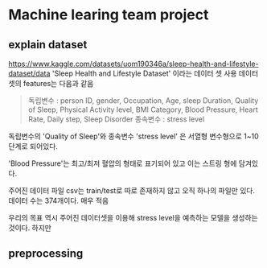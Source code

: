 # Machine learing team project

## explain dataset

https://www.kaggle.com/datasets/uom190346a/sleep-health-and-lifestyle-dataset/data
'Sleep Health and Lifestyle Dataset' 이라는 데이터 셋 사용
데이터 셋의 features는 다음과 같음


> 독립변수 : person ID, gender, Occupation, Age, sleep Duration, Quality of Sleep, Physical Activity level, BMI Category, Blood Pressure, Heart Rate, Daily step, Sleep Disorder
> 종속변수 : stress level


독립변수의 'Quality of Sleep'와 종속변수 'stress level' 은 서열형 변수형으로 1~10 단계로 되어있다.

'Blood Pressure'는 최고/최저 혈압의 형태로 표기되어 있고 이는 스트링 형에 담겨있다.

주어진 데이터 파일 csv는 train/test로 따로 존재하지 않고 오직 하나의 파일만 있다. 데이터 수는 374개이다.  매우 적음


우리의 목표 역시 주어진 데이터셋을 이용해 stress level을 예측하는 모델을 생성하는 것이다. 하지만 


## preprocessing


